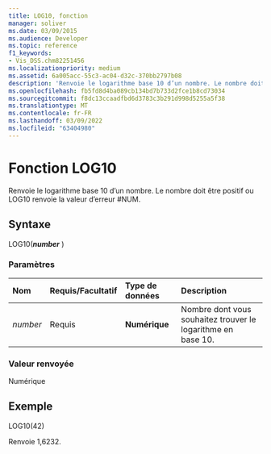 ```yaml
---
title: LOG10, fonction
manager: soliver
ms.date: 03/09/2015
ms.audience: Developer
ms.topic: reference
f1_keywords:
- Vis_DSS.chm82251456
ms.localizationpriority: medium
ms.assetid: 6a005acc-55c3-ac04-d32c-370bb2797b08
description: 'Renvoie le logarithme base 10 d’un nombre. Le nombre doit être positif ou LOG10 renvoie la valeur d’erreur #NUM.'
ms.openlocfilehash: fb5fd8d4ba089cb134bd7b733d2fce1b8cd73034
ms.sourcegitcommit: f8dc13ccaadfbd6d3783c3b291d998d5255a5f38
ms.translationtype: MT
ms.contentlocale: fr-FR
ms.lasthandoff: 03/09/2022
ms.locfileid: "63404980"
---
```

# <a name="log10-function"></a>Fonction LOG10

Renvoie le logarithme base 10 d’un nombre. Le nombre doit être positif ou LOG10 renvoie la valeur d’erreur #NUM.
  
## <a name="syntax"></a>Syntaxe

LOG10(***number*** )
  
### <a name="parameters"></a>Paramètres

|**Nom**|**Requis/Facultatif**|**Type de données**|**Description**|
|:-----|:-----|:-----|:-----|
| *number* <br/> |Requis  <br/> |**Numérique** <br/> | Nombre dont vous souhaitez trouver le logarithme en base 10. |

### <a name="return-value"></a>Valeur renvoyée

Numérique
  
## <a name="example"></a>Exemple

LOG10(42)
  
Renvoie 1,6232.
  
